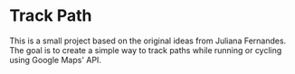 # Track Path

This is a small project based on the original ideas from Juliana Fernandes.
The goal is to create a simple way to track paths while running or cycling using Google Maps' API.
